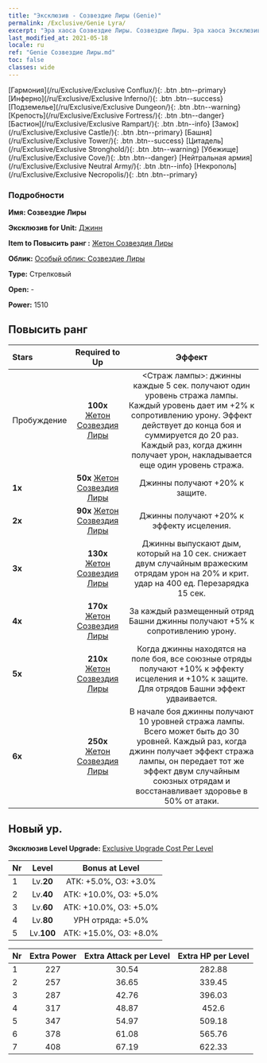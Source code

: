 ```yaml
---
title: "Эксклюзив - Созвездие Лиры (Genie)"
permalink: /Exclusive/Genie Lyra/
excerpt: "Эра хаоса Созвездие Лиры. Созвездие Лиры. Эра хаоса Эксклюзив Созвездие Лиры. Джинн Эксклюзив."
last_modified_at: 2021-05-18
locale: ru
ref: "Genie Созвездие Лиры.md"
toc: false
classes: wide
---
```

 [Гармония](/ru/Exclusive/Exclusive Conflux/){: .btn .btn--primary} [Инферно](/ru/Exclusive/Exclusive Inferno/){: .btn .btn--success} [Подземелье](/ru/Exclusive/Exclusive Dungeon/){: .btn .btn--warning} [Крепость](/ru/Exclusive/Exclusive Fortress/){: .btn .btn--danger} [Бастион](/ru/Exclusive/Exclusive Rampart/){: .btn .btn--info} [Замок](/ru/Exclusive/Exclusive Castle/){: .btn .btn--primary} [Башня](/ru/Exclusive/Exclusive Tower/){: .btn .btn--success} [Цитадель](/ru/Exclusive/Exclusive Stronghold/){: .btn .btn--warning} [Убежище](/ru/Exclusive/Exclusive Cove/){: .btn .btn--danger} [Нейтральная армия](/ru/Exclusive/Exclusive Neutral Army/){: .btn .btn--info} [Некрополь](/ru/Exclusive/Exclusive Necropolis/){: .btn .btn--primary} 

### Подробности
 **Имя: Созвездие Лиры** 

 **Эксклюзив for Unit:** [Джинн](/ru/units/Genie/) 

 **Item to Повысить ранг :** [Жетон Созвездия Лиры](/ItemsRU/con_986/)

 **Облик:** [Особый облик: Созвездие Лиры](/ItemsRU/con_654/)

 **Type:** Стрелковый

 **Open:** -

 **Power:** 1510

## Повысить ранг 

  |     Stars    |  Required to Up | Эффект |
  |:-------------|:---------------:|:---------------:|
  |  Пробуждение  | **100x** [Жетон Созвездия Лиры](/ItemsRU/con_986/) | <Страж лампы>: джинны каждые 5 сек. получают один уровень стража лампы. Каждый уровень дает им +2% к сопротивлению урону. Эффект действует до конца боя и суммируется до 20 раз. Каждый раз, когда джинн получает урон, накладывается еще один уровень стража. |
  | **1x** <i class="fas fa-star"/> | **50x** [Жетон Созвездия Лиры](/ItemsRU/con_986/) | Джинны получают +20% к защите. |
  | **2x** <i class="fas fa-star"/> | **90x** [Жетон Созвездия Лиры](/ItemsRU/con_986/) | Джинны получают +20% к эффекту исцеления. |
  | **3x** <i class="fas fa-star"/> | **130x** [Жетон Созвездия Лиры](/ItemsRU/con_986/) | Джинны выпускают дым, который на 10 сек. снижает двум случайным вражеским отрядам урон на 20% и крит. удар на 400 ед. Перезарядка 15 сек. |
  | **4x** <i class="fas fa-star"/> | **170x** [Жетон Созвездия Лиры](/ItemsRU/con_986/) | За каждый размещенный отряд Башни джинны получают +5% к сопротивлению урону. |
  | **5x** <i class="fas fa-star"/> | **210x** [Жетон Созвездия Лиры](/ItemsRU/con_986/) | Когда джинны находятся на поле боя, все союзные отряды получают +10% к эффекту исцеления и +10% к защите. Для отрядов Башни эффект удваивается. |
  | **6x** <i class="fas fa-star"/> | **250x** [Жетон Созвездия Лиры](/ItemsRU/con_986/) | В начале боя джинны получают 10 уровней стража лампы. Всего может быть до 30 уровней. Каждый раз, когда джинн получает эффект стража лампы, он передает тот же эффект двум случайным союзных отрядам и восстанавливает здоровье в 50% от атаки. |


## Новый ур.
 **Эксклюзив Level Upgrade:** [Exclusive Upgrade Cost Per Level](/Exclusive/ExclusiveUpgradeCostPerLevel/)

  |  Nr  |   Level  | Bonus at Level |
  |:-----|:--------:|:--------------:|
  | 1 | Lv.**20** | АТК: +5.0%, ОЗ: +3.0% |
  | 2 | Lv.**40** | АТК: +10.0%, ОЗ: +5.0% |
  | 3 | Lv.**60** | АТК: +10.0%, ОЗ: +5.0% |
  | 4 | Lv.**80** | УРН отряда: +5.0% |
  | 5 | Lv.**100** | АТК: +15.0%, ОЗ: +8.0% |


  |  Nr  |  Extra Power | Extra Attack per Level | Extra HP per Level |
  |:-----|:--------:|:--------:|:--------:|
  | 1 | 227 | 30.54 | 282.88 |
  | 2 | 257 | 36.65 | 339.45 |
  | 3 | 287 | 42.76 | 396.03 |
  | 4 | 317 | 48.87 | 452.6 |
  | 5 | 347 | 54.97 | 509.18 |
  | 6 | 378 | 61.08 | 565.76 |
  | 7 | 408 | 67.19 | 622.33 |


